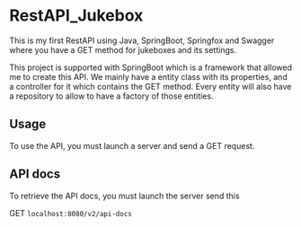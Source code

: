 # RestAPI_Jukebox

This is my first RestAPI using Java, SpringBoot, Springfox and Swagger where you have a GET method for jukeboxes and its settings.

This project is supported with SpringBoot which is a framework that allowed me to create this API. We mainly have a entity class with its properties, and a controller for it which contains the GET method. Every entity will also have a repository to allow to have a factory of those entities. 

## Usage
To use the API, you must launch a server and send a GET request.

## API docs

To retrieve the API docs, you must launch the server send this

GET ```localhost:8080/v2/api-docs```
